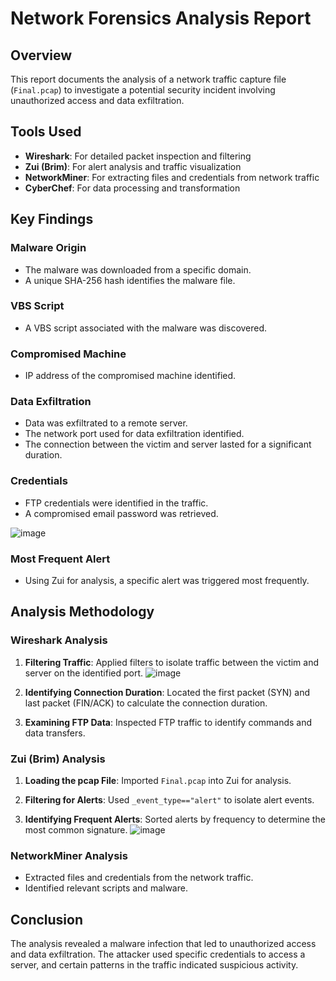 # Network Forensics Analysis Report

## Overview

This report documents the analysis of a network traffic capture file (`Final.pcap`) to investigate a potential security incident involving unauthorized access and data exfiltration.

## Tools Used

* **Wireshark**: For detailed packet inspection and filtering
* **Zui (Brim)**: For alert analysis and traffic visualization
* **NetworkMiner**: For extracting files and credentials from network traffic
* **CyberChef**: For data processing and transformation

## Key Findings

### Malware Origin
* The malware was downloaded from a specific domain.
* A unique SHA-256 hash identifies the malware file.

### VBS Script
* A VBS script associated with the malware was discovered.

### Compromised Machine
* IP address of the compromised machine identified.

### Data Exfiltration
* Data was exfiltrated to a remote server.
* The network port used for data exfiltration identified.
* The connection between the victim and server lasted for a significant duration.

### Credentials
* FTP credentials were identified in the traffic.
* A compromised email password was retrieved.
 
![image](https://github.com/user-attachments/assets/343246e9-3bf4-4fd8-9a0c-480915ed1a69)

### Most Frequent Alert
* Using Zui for analysis, a specific alert was triggered most frequently.

## Analysis Methodology

### Wireshark Analysis
1. **Filtering Traffic**: Applied filters to isolate traffic between the victim and server on the identified port.
   ![image](https://github.com/user-attachments/assets/571095be-257e-47ea-8523-1108048f53a1)

2. **Identifying Connection Duration**: Located the first packet (SYN) and last packet (FIN/ACK) to calculate the connection duration.
3. **Examining FTP Data**: Inspected FTP traffic to identify commands and data transfers.

### Zui (Brim) Analysis
1. **Loading the pcap File**: Imported `Final.pcap` into Zui for analysis.
2. **Filtering for Alerts**: Used `_event_type=="alert"` to isolate alert events.

3. **Identifying Frequent Alerts**: Sorted alerts by frequency to determine the most common signature.
![image](https://github.com/user-attachments/assets/9ed17d98-5a51-4a72-956f-cb957b9fe839)


### NetworkMiner Analysis
* Extracted files and credentials from the network traffic.
* Identified relevant scripts and malware.

## Conclusion

The analysis revealed a malware infection that led to unauthorized access and data exfiltration. The attacker used specific credentials to access a server, and certain patterns in the traffic indicated suspicious activity.
